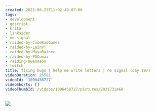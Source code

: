 ```yaml
---
created: 2025-06-25T11:02:49-07:00
tags:
- development
- gdscript
- krita
- linksider
- no-signal
- raided-by-CodeRadGames
- raided-by-LainVT
- raided-by-MayaRainer
- raided-by-PGComai
- raiding-OwenAeon
- twitch
title: fixing bugs | help me write letters | no signal (day 197)
videoDuration: 25581
videoId: '1096458727'
videoShorts: []
videoThumbId: /videos/1096458727/pictures/2031731460
---
```


![](20250625180249.jpg)
